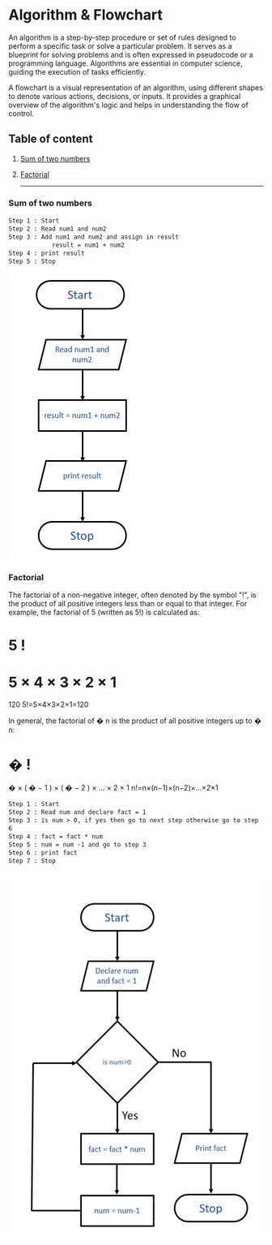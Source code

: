 # Algorithm & Flowchart
An algorithm is a step-by-step procedure or set of rules designed to perform a specific task or solve a particular problem. It serves as a blueprint for solving problems and is often expressed in pseudocode or a programming language. Algorithms are essential in computer science, guiding the execution of tasks efficiently.

A flowchart is a visual representation of an algorithm, using different shapes to denote various actions, decisions, or inputs. It provides a graphical overview of the algorithm's logic and helps in understanding the flow of control.

## Table of content
1. [Sum of two numbers](#sum-of-two-numbers)
2. [Factorial](Factorial)

   <hr>

###  Sum of two numbers
```
Step 1 : Start
Step 2 : Read num1 and num2
Step 3 : Add num1 and num2 and assign in result
            result = num1 + num2
Step 4 : print result
Step 5 : Stop
```
![](images/flowchart.png)

### Factorial
The factorial of a non-negative integer, often denoted by the symbol "!", is the product of all positive integers less than or equal to that integer. For example, the factorial of 5 (written as 5!) is calculated as:

5
!
=
5
×
4
×
3
×
2
×
1
=
120
5!=5×4×3×2×1=120

In general, the factorial of 
�
n is the product of all positive integers up to 
�
n:

�
!
=
�
×
(
�
−
1
)
×
(
�
−
2
)
×
…
×
2
×
1
n!=n×(n−1)×(n−2)×…×2×1
```
Step 1 : Start
Step 2 : Read num and declare fact = 1
Step 3 : is num > 0, if yes then go to next step otherwise go to step 6
Step 4 : fact = fact * num
Step 5 : num = num -1 and go to step 3
Step 6 : print fact
Step 7 : Stop
```

![](images/fact.png)

